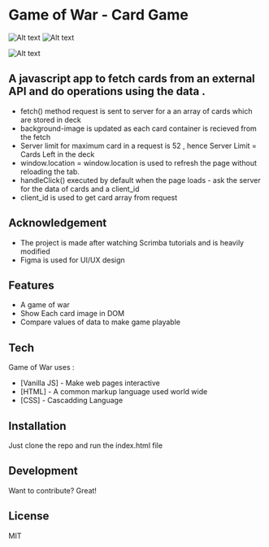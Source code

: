 
# Game of War - Card Game


![Alt text](https://siasky.net/MAACEuCTz_XcdBbWY9nd8eNTNqQtyuC3UufYgy8fmm3WAw?raw=true "Project Demo ")
![Alt text](https://siasky.net/dADIYlhLWKefoLyDC_C-mp_VKhDCpKV9PC9qNIoEzMAdMw?raw=true "Project Demo ")

![Alt text](https://siasky.net/dADirK6zwabRRnz1TLd1Wt31HC8iEv-tTFNWHO-_7VFJ5g?raw=true "Project Demo ")




## A javascript app to fetch cards from an external API and do operations using the data .







- fetch() method request is sent to server for a an array of cards which are stored in deck
- background-image is updated as each card container is recieved from the fetch 
- Server limit for maximum card in a request is 52 , hence Server Limit = Cards Left in the deck
- window.location = window.location is used to refresh the page without reloading the tab.
- handleClick() executed by default when the page loads - ask the server for the data of cards and a client_id 
- client_id is used to get card array from request

## Acknowledgement
 - The project is made after watching Scrimba tutorials and is heavily modified
 - Figma is used for UI/UX design

## Features

 
- A game of war 
- Show Each card image in DOM
- Compare values of data to make game playable





## Tech

Game of War uses  :

- [Vanilla JS] - Make web pages interactive
- [HTML] - A common markup language used world wide
- [CSS] - Cascadding Language





## Installation

Just clone the repo and run the index.html file








## Development

Want to contribute? Great!


## License

MIT




